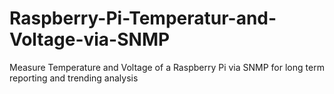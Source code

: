 # Raspberry-Pi-Temperatur-and-Voltage-via-SNMP
Measure Temperature and Voltage of a Raspberry Pi via SNMP for long term reporting and trending analysis
